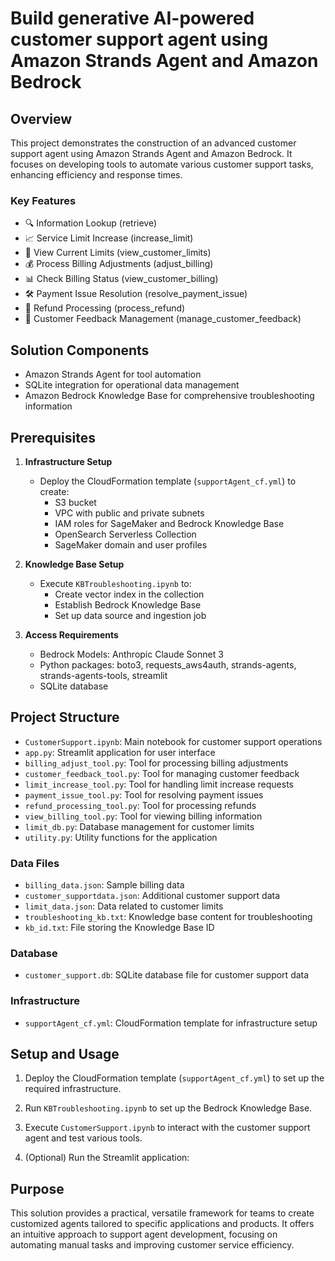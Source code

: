 # Build generative AI-powered customer support agent using Amazon Strands Agent and Amazon Bedrock

## Overview

This project demonstrates the construction of an advanced customer support agent using Amazon Strands Agent and Amazon Bedrock. It focuses on developing tools to automate various customer support tasks, enhancing efficiency and response times.

### Key Features

- 🔍 Information Lookup (retrieve)
- 📈 Service Limit Increase (increase_limit)
- 👀 View Current Limits (view_customer_limits)
- 💰 Process Billing Adjustments (adjust_billing)
- 📊 Check Billing Status (view_customer_billing)
- 🛠️ Payment Issue Resolution (resolve_payment_issue)
- 💸 Refund Processing (process_refund)
- 📝 Customer Feedback Management (manage_customer_feedback)

## Solution Components

- Amazon Strands Agent for tool automation
- SQLite integration for operational data management
- Amazon Bedrock Knowledge Base for comprehensive troubleshooting information

## Prerequisites

1. **Infrastructure Setup**
   - Deploy the CloudFormation template (`supportAgent_cf.yml`) to create:
     - S3 bucket
     - VPC with public and private subnets
     - IAM roles for SageMaker and Bedrock Knowledge Base
     - OpenSearch Serverless Collection
     - SageMaker domain and user profiles

2. **Knowledge Base Setup**
   - Execute `KBTroubleshooting.ipynb` to:
     - Create vector index in the collection
     - Establish Bedrock Knowledge Base
     - Set up data source and ingestion job

3. **Access Requirements**
   - Bedrock Models: Anthropic Claude Sonnet 3
   - Python packages: boto3, requests_aws4auth, strands-agents, strands-agents-tools, streamlit
   - SQLite database

## Project Structure

- `CustomerSupport.ipynb`: Main notebook for customer support operations
- `app.py`: Streamlit application for user interface
- `billing_adjust_tool.py`: Tool for processing billing adjustments
- `customer_feedback_tool.py`: Tool for managing customer feedback
- `limit_increase_tool.py`: Tool for handling limit increase requests
- `payment_issue_tool.py`: Tool for resolving payment issues
- `refund_processing_tool.py`: Tool for processing refunds
- `view_billing_tool.py`: Tool for viewing billing information
- `limit_db.py`: Database management for customer limits
- `utility.py`: Utility functions for the application

### Data Files
- `billing_data.json`: Sample billing data
- `customer_supportdata.json`: Additional customer support data
- `limit_data.json`: Data related to customer limits
- `troubleshooting_kb.txt`: Knowledge base content for troubleshooting
- `kb_id.txt`: File storing the Knowledge Base ID

### Database
- `customer_support.db`: SQLite database file for customer support data

### Infrastructure
- `supportAgent_cf.yml`: CloudFormation template for infrastructure setup

## Setup and Usage

1. Deploy the CloudFormation template (`supportAgent_cf.yml`) to set up the required infrastructure.

2. Run `KBTroubleshooting.ipynb` to set up the Bedrock Knowledge Base.

3. Execute `CustomerSupport.ipynb` to interact with the customer support agent and test various tools.

4. (Optional) Run the Streamlit application:

## Purpose

This solution provides a practical, versatile framework for teams to create customized agents tailored to specific applications and products. It offers an intuitive approach to support agent development, focusing on automating manual tasks and improving customer service efficiency.



